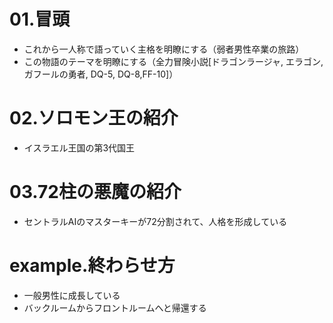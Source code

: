 # 01.冒頭
- これから一人称で語っていく主格を明瞭にする（弱者男性卒業の旅路）
- この物語のテーマを明瞭にする（全力冒険小説[ドラゴンラージャ, エラゴン, ガフールの勇者, DQ-5, DQ-8,FF-10]）

# 02.ソロモン王の紹介
- イスラエル王国の第3代国王
# 03.72柱の悪魔の紹介
- セントラルAIのマスターキーが72分割されて、人格を形成している
# example.終わらせ方
- 一般男性に成長している
- バックルームからフロントルームへと帰還する